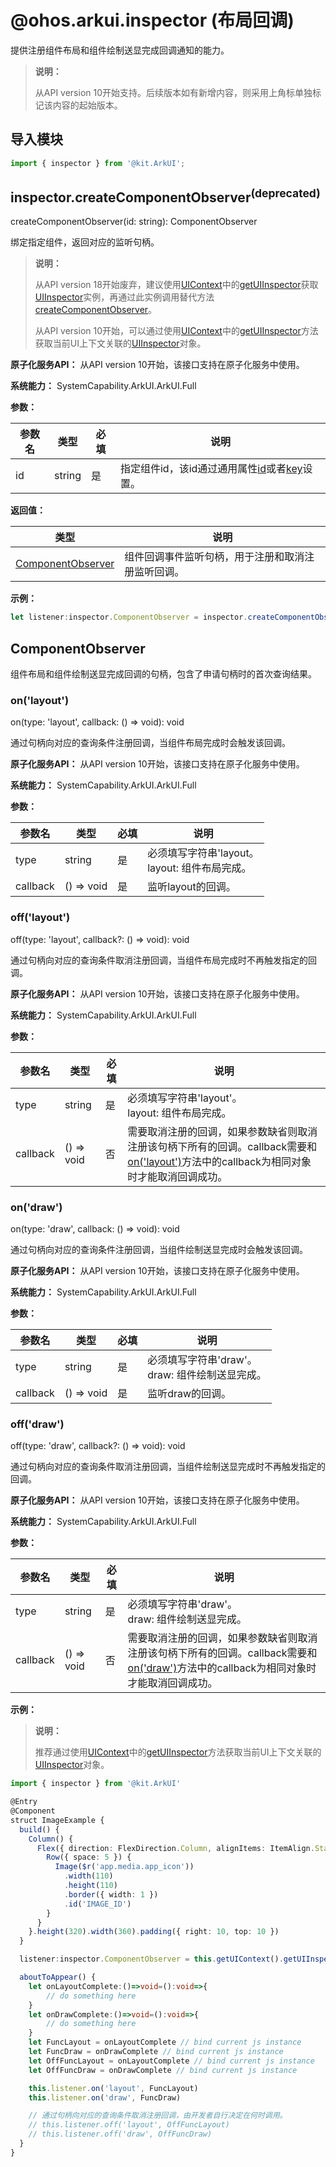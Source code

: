 # @ohos.arkui.inspector (布局回调)

提供注册组件布局和组件绘制送显完成回调通知的能力。

> **说明：**
>
> 从API version 10开始支持。后续版本如有新增内容，则采用上角标单独标记该内容的起始版本。

## 导入模块

<!--deprecated_code_no_check-->
```ts
import { inspector } from '@kit.ArkUI';
```

## inspector.createComponentObserver<sup>(deprecated)</sup>

createComponentObserver(id: string): ComponentObserver

绑定指定组件，返回对应的监听句柄。

> **说明：**
> 
> 从API version 18开始废弃，建议使用[UIContext](js-apis-arkui-UIContext.md#uicontext)中的[getUIInspector](js-apis-arkui-UIContext.md#getuiinspector)获取[UIInspector](js-apis-arkui-UIContext.md#uiinspector)实例，再通过此实例调用替代方法[createComponentObserver](js-apis-arkui-UIContext.md#createcomponentobserver)。
>
> 从API version 10开始，可以通过使用[UIContext](js-apis-arkui-UIContext.md#uicontext)中的[getUIInspector](js-apis-arkui-UIContext.md#getuiinspector)方法获取当前UI上下文关联的[UIInspector](js-apis-arkui-UIContext.md#uiinspector)对象。

**原子化服务API：** 从API version 10开始，该接口支持在原子化服务中使用。

**系统能力：** SystemCapability.ArkUI.ArkUI.Full

**参数：** 

| 参数名 | 类型   | 必填 | 说明       |
| ------ | ------ | ---- | ---------- |
| id     | string | 是   | 指定组件id，该id通过通用属性[id](./arkui-ts/ts-universal-attributes-component-id.md#id)或者[key](./arkui-ts/ts-universal-attributes-component-id.md#key12)设置。 |

**返回值：** 

| 类型              | 说明                                             |
| ----------------- | ------------------------------------------------ |
|[ComponentObserver](#componentobserver)| 组件回调事件监听句柄，用于注册和取消注册监听回调。 |

**示例：** 
```ts
let listener:inspector.ComponentObserver = inspector.createComponentObserver('COMPONENT_ID'); //监听id为COMPONENT_ID的组件回调事件
```

## ComponentObserver

组件布局和组件绘制送显完成回调的句柄，包含了申请句柄时的首次查询结果。

### on('layout')

on(type: 'layout', callback: () => void): void

通过句柄向对应的查询条件注册回调，当组件布局完成时会触发该回调。

**原子化服务API：** 从API version 10开始，该接口支持在原子化服务中使用。

**系统能力：** SystemCapability.ArkUI.ArkUI.Full

**参数：** 

| 参数名   | 类型   | 必填 | 说明|
| -------- | ------ | ---- | -------------------------------------|
| type     | string | 是   | 必须填写字符串'layout。<br>layout: 组件布局完成。 |
| callback | () => void   | 是   | 监听layout的回调。|

### off('layout')

off(type: 'layout', callback?: () => void): void

通过句柄向对应的查询条件取消注册回调，当组件布局完成时不再触发指定的回调。

**原子化服务API：** 从API version 10开始，该接口支持在原子化服务中使用。

**系统能力：** SystemCapability.ArkUI.ArkUI.Full

**参数：** 

| 参数名   | 类型   | 必填 | 说明 |
| -------- | ------ | ---- | -------------------------------------------- |
| type     | string | 是   | 必须填写字符串'layout'。<br>layout: 组件布局完成。 |
| callback | () => void   | 否   | 需要取消注册的回调，如果参数缺省则取消注册该句柄下所有的回调。callback需要和[on('layout')](#onlayout)方法中的callback为相同对象时才能取消回调成功。|

### on('draw')

on(type: 'draw', callback: () => void): void

通过句柄向对应的查询条件注册回调，当组件绘制送显完成时会触发该回调。

**原子化服务API：** 从API version 10开始，该接口支持在原子化服务中使用。

**系统能力：** SystemCapability.ArkUI.ArkUI.Full

**参数：** 

| 参数名   | 类型   | 必填 | 说明                                                         |
| -------- | ------ | ---- | ------------------------------------------------------------ |
| type     | string | 是   | 必须填写字符串'draw'。<br>draw: 组件绘制送显完成。 |
| callback | () => void   | 是   | 监听draw的回调。                                     |

### off('draw')

off(type: 'draw', callback?: () => void): void

通过句柄向对应的查询条件取消注册回调，当组件绘制送显完成时不再触发指定的回调。

**原子化服务API：** 从API version 10开始，该接口支持在原子化服务中使用。

**系统能力：** SystemCapability.ArkUI.ArkUI.Full

**参数：** 

| 参数名   | 类型   | 必填 | 说明                                                         |
| -------- | ------ | ---- | ------------------------------------------------------------ |
| type     | string | 是   | 必须填写字符串'draw'。<br>draw: 组件绘制送显完成。 |
| callback | () => void   | 否   | 需要取消注册的回调，如果参数缺省则取消注册该句柄下所有的回调。callback需要和[on('draw')](#ondraw)方法中的callback为相同对象时才能取消回调成功。 |

**示例：**

> **说明：**
>
> 推荐通过使用[UIContext](./js-apis-arkui-UIContext.md#uicontext)中的[getUIInspector](./js-apis-arkui-UIContext.md#getuiinspector)方法获取当前UI上下文关联的[UIInspector](./js-apis-arkui-UIContext.md#uiinspector)对象。

  ```ts
  import { inspector } from '@kit.ArkUI'

  @Entry
  @Component
  struct ImageExample {
    build() {
      Column() {
        Flex({ direction: FlexDirection.Column, alignItems: ItemAlign.Start }) {
          Row({ space: 5 }) {
            Image($r('app.media.app_icon'))
              .width(110)
              .height(110)
              .border({ width: 1 })
              .id('IMAGE_ID')
          }
        }
      }.height(320).width(360).padding({ right: 10, top: 10 })
    }

    listener:inspector.ComponentObserver = this.getUIContext().getUIInspector().createComponentObserver('IMAGE_ID')

    aboutToAppear() {
      let onLayoutComplete:()=>void=():void=>{
          // do something here
      }
      let onDrawComplete:()=>void=():void=>{
          // do something here
      }
      let FuncLayout = onLayoutComplete // bind current js instance
      let FuncDraw = onDrawComplete // bind current js instance
      let OffFuncLayout = onLayoutComplete // bind current js instance
      let OffFuncDraw = onDrawComplete // bind current js instance

      this.listener.on('layout', FuncLayout)
      this.listener.on('draw', FuncDraw)

      // 通过句柄向对应的查询条件取消注册回调，由开发者自行决定在何时调用。
      // this.listener.off('layout', OffFuncLayout)
      // this.listener.off('draw', OffFuncDraw)
    }
  }
  ```
